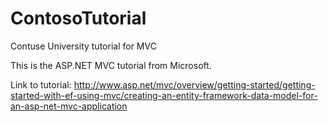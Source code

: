 # ContosoTutorial
Contuse University tutorial for MVC

This is the ASP.NET MVC tutorial from Microsoft.

Link to tutorial: http://www.asp.net/mvc/overview/getting-started/getting-started-with-ef-using-mvc/creating-an-entity-framework-data-model-for-an-asp-net-mvc-application

